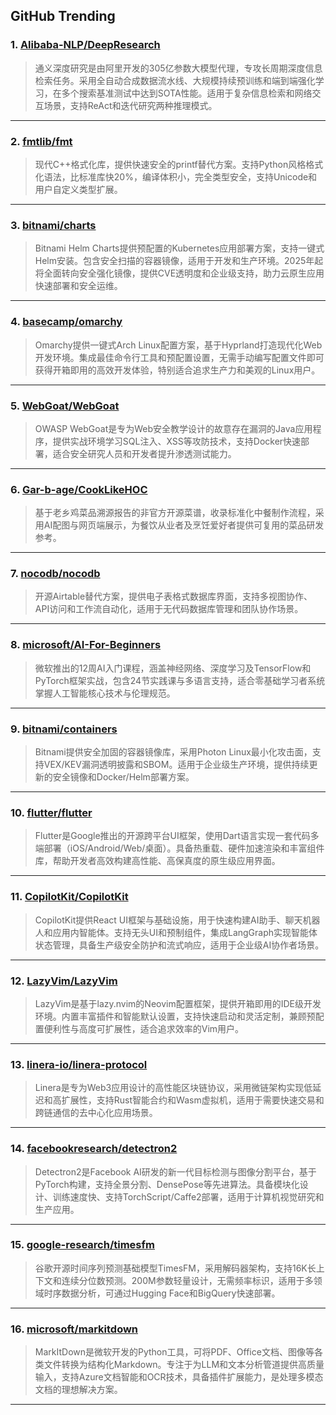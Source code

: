 ## GitHub Trending


### 1. [Alibaba-NLP/DeepResearch](https://github.com/Alibaba-NLP/DeepResearch)
> 通义深度研究是由阿里开发的305亿参数大模型代理，专攻长周期深度信息检索任务。采用全自动合成数据流水线、大规模持续预训练和端到端强化学习，在多个搜索基准测试中达到SOTA性能。适用于复杂信息检索和网络交互场景，支持ReAct和迭代研究两种推理模式。
---

### 2. [fmtlib/fmt](https://github.com/fmtlib/fmt)
> 现代C++格式化库，提供快速安全的printf替代方案。支持Python风格格式化语法，比标准库快20%，编译体积小，完全类型安全，支持Unicode和用户自定义类型扩展。
---

### 3. [bitnami/charts](https://github.com/bitnami/charts)
> Bitnami Helm Charts提供预配置的Kubernetes应用部署方案，支持一键式Helm安装。包含安全扫描的容器镜像，适用于开发和生产环境。2025年起将全面转向安全强化镜像，提供CVE透明度和企业级支持，助力云原生应用快速部署和安全运维。
---

### 4. [basecamp/omarchy](https://github.com/basecamp/omarchy)
> Omarchy提供一键式Arch Linux配置方案，基于Hyprland打造现代化Web开发环境。集成最佳命令行工具和预配置设置，无需手动编写配置文件即可获得开箱即用的高效开发体验，特别适合追求生产力和美观的Linux用户。
---

### 5. [WebGoat/WebGoat](https://github.com/WebGoat/WebGoat)
> OWASP WebGoat是专为Web安全教学设计的故意存在漏洞的Java应用程序，提供实战环境学习SQL注入、XSS等攻防技术，支持Docker快速部署，适合安全研究人员和开发者提升渗透测试能力。
---

### 6. [Gar-b-age/CookLikeHOC](https://github.com/Gar-b-age/CookLikeHOC)
> 基于老乡鸡菜品溯源报告的非官方开源菜谱，收录标准化中餐制作流程，采用AI配图与网页端展示，为餐饮从业者及烹饪爱好者提供可复用的菜品研发参考。
---

### 7. [nocodb/nocodb](https://github.com/nocodb/nocodb)
> 开源Airtable替代方案，提供电子表格式数据库界面，支持多视图协作、API访问和工作流自动化，适用于无代码数据库管理和团队协作场景。
---

### 8. [microsoft/AI-For-Beginners](https://github.com/microsoft/AI-For-Beginners)
> 微软推出的12周AI入门课程，涵盖神经网络、深度学习及TensorFlow和PyTorch框架实战，包含24节实践课与多语言支持，适合零基础学习者系统掌握人工智能核心技术与伦理规范。
---

### 9. [bitnami/containers](https://github.com/bitnami/containers)
> Bitnami提供安全加固的容器镜像库，采用Photon Linux最小化攻击面，支持VEX/KEV漏洞透明披露和SBOM。适用于企业级生产环境，提供持续更新的安全镜像和Docker/Helm部署方案。
---

### 10. [flutter/flutter](https://github.com/flutter/flutter)
> Flutter是Google推出的开源跨平台UI框架，使用Dart语言实现一套代码多端部署（iOS/Android/Web/桌面）。具备热重载、硬件加速渲染和丰富组件库，帮助开发者高效构建高性能、高保真度的原生级应用界面。
---

### 11. [CopilotKit/CopilotKit](https://github.com/CopilotKit/CopilotKit)
> CopilotKit提供React UI框架与基础设施，用于快速构建AI助手、聊天机器人和应用内智能体。支持无头UI和预制组件，集成LangGraph实现智能体状态管理，具备生产级安全防护和流式响应，适用于企业级AI协作者场景。
---

### 12. [LazyVim/LazyVim](https://github.com/LazyVim/LazyVim)
> LazyVim是基于lazy.nvim的Neovim配置框架，提供开箱即用的IDE级开发环境。内置丰富插件和智能默认设置，支持快速启动和灵活定制，兼顾预配置便利性与高度可扩展性，适合追求效率的Vim用户。
---

### 13. [linera-io/linera-protocol](https://github.com/linera-io/linera-protocol)
> Linera是专为Web3应用设计的高性能区块链协议，采用微链架构实现低延迟和高扩展性，支持Rust智能合约和Wasm虚拟机，适用于需要快速交易和跨链通信的去中心化应用场景。
---

### 14. [facebookresearch/detectron2](https://github.com/facebookresearch/detectron2)
> Detectron2是Facebook AI研发的新一代目标检测与图像分割平台，基于PyTorch构建，支持全景分割、DensePose等先进算法。具备模块化设计、训练速度快、支持TorchScript/Caffe2部署，适用于计算机视觉研究和生产应用。
---

### 15. [google-research/timesfm](https://github.com/google-research/timesfm)
> 谷歌开源时间序列预测基础模型TimesFM，采用解码器架构，支持16K长上下文和连续分位数预测。200M参数轻量设计，无需频率标识，适用于多领域时序数据分析，可通过Hugging Face和BigQuery快速部署。
---

### 16. [microsoft/markitdown](https://github.com/microsoft/markitdown)
> MarkItDown是微软开发的Python工具，可将PDF、Office文档、图像等各类文件转换为结构化Markdown。专注于为LLM和文本分析管道提供高质量输入，支持Azure文档智能和OCR技术，具备插件扩展能力，是处理多模态文档的理想解决方案。
---
